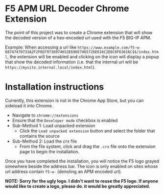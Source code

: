 # F5 APM URL Decoder Chrome Extension

The point of this project was to create a Chrome extension that will show the decoded version of a hex-encoded url used with the F5 BIG-IP APM.

Example:
  When accessing a url like `https://www.example.com/f5-w-68747470733A2F2F6D79736974652E696E7465726E616C2E6C6F63616C$$/index.html`, the extension will be enabled and clicking on the icon will display a popup that show the decoded information (i.e. that the internal url will be `https://mysite.internal.local/index.html`). 

# Installation instructions
Currently, this extension is not in the Chrome App Store, but you can sideload it into Chrome.

* Navigate to `chrome://extensions`
* Ensure that the `Developer mode` checkbox is enabled
* Sub-Method 1: Load unpacked extension
  * Click the `Load unpacked extension` button and select the folder that contains the source
* Sub-Method 2: Load the *crx* file
  * From the file system, click and drag the `.crx` file onto the extension page to begin the installation.


Once you have completed the installation, you will notice the F5 logo grayed simewhere beside the address bar. The icon is only enabled on sites whose url address contain `f5-w-` (denoting an APM encoded url).


**NOTE: Sorry for the ugly logo. I didn't want to reuse the F5 logo. If anyone would like to create a logo, please do. it would be greatly appreciated.**
